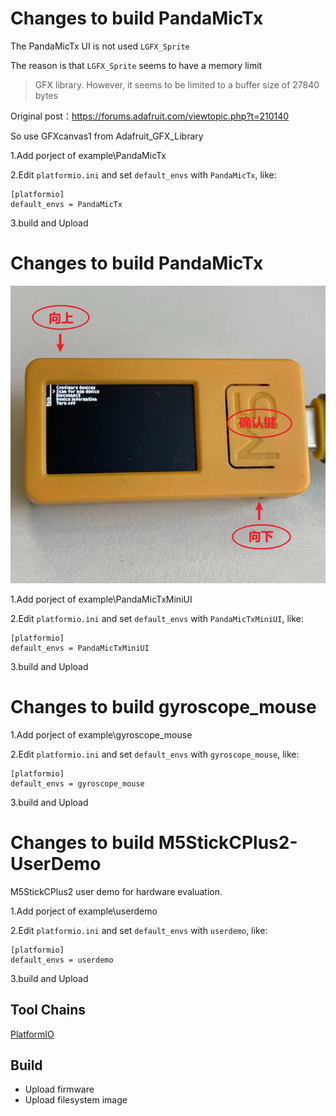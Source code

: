 # Changes to build PandaMicTx

The PandaMicTx UI is not used `LGFX_Sprite`

The reason is that `LGFX_Sprite` seems to have a memory limit

>GFX library. However, it seems to be limited to a buffer size of 27840 bytes

Original post：https://forums.adafruit.com/viewtopic.php?t=210140

So use GFXcanvas1 from Adafruit_GFX_Library

1.Add porject of example\PandaMicTx

2.Edit `platformio.ini` and set `default_envs` with `PandaMicTx`, like:
```
[platformio]
default_envs = PandaMicTx
```
3.build and Upload

# Changes to build PandaMicTx

![](images/miniUI-1.png)

1.Add porject of example\PandaMicTxMiniUI

2.Edit `platformio.ini` and set `default_envs` with `PandaMicTxMiniUI`, like:
```
[platformio]
default_envs = PandaMicTxMiniUI
```
3.build and Upload

# Changes to build gyroscope_mouse

1.Add porject of example\gyroscope_mouse

2.Edit `platformio.ini` and set `default_envs` with `gyroscope_mouse`, like:
```
[platformio]
default_envs = gyroscope_mouse
```
3.build and Upload

# Changes to build M5StickCPlus2-UserDemo

M5StickCPlus2 user demo for hardware evaluation.

1.Add porject of example\userdemo

2.Edit `platformio.ini` and set `default_envs` with `userdemo`, like:
```
[platformio]
default_envs = userdemo
```
3.build and Upload

## Tool Chains

[PlatformIO](https://platformio.org/)

## Build

- Upload firmware
- Upload filesystem image
